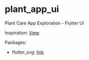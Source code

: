# plant_app_ui

Plant Care App Exploration - Flutter UI 

Inspiration:  [View](https://dribbble.com/shots/9933802-Plant-Care-App-Exploration "View")

Packages:
- flutter_svg: [link](https://pub.dev/packages/flutter_svg "link")
